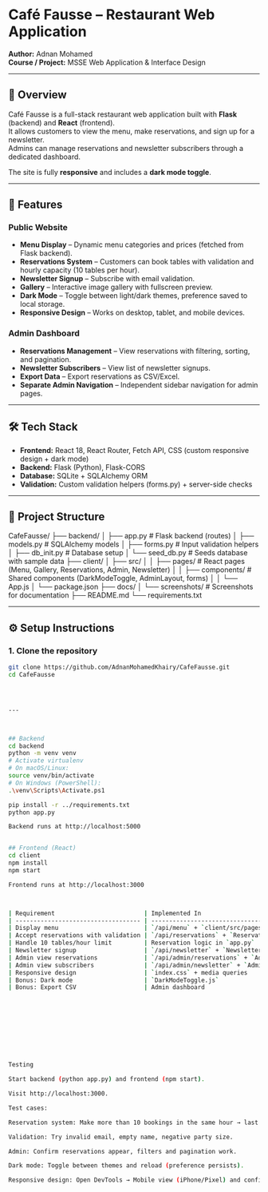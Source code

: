 # Café Fausse – Restaurant Web Application

**Author:** Adnan Mohamed  
**Course / Project:** MSSE Web Application & Interface Design

---

## 📖 Overview

Café Fausse is a full-stack restaurant web application built with **Flask** (backend) and **React** (frontend).  
It allows customers to view the menu, make reservations, and sign up for a newsletter.  
Admins can manage reservations and newsletter subscribers through a dedicated dashboard.  

The site is fully **responsive** and includes a **dark mode toggle**.

---

## 🚀 Features

### Public Website
- **Menu Display** – Dynamic menu categories and prices (fetched from Flask backend).  
- **Reservations System** – Customers can book tables with validation and hourly capacity (10 tables per hour).  
- **Newsletter Signup** – Subscribe with email validation.  
- **Gallery** – Interactive image gallery with fullscreen preview.  
- **Dark Mode** – Toggle between light/dark themes, preference saved to local storage.  
- **Responsive Design** – Works on desktop, tablet, and mobile devices.  

### Admin Dashboard
- **Reservations Management** – View reservations with filtering, sorting, and pagination.  
- **Newsletter Subscribers** – View list of newsletter signups.  
- **Export Data** – Export reservations as CSV/Excel.  
- **Separate Admin Navigation** – Independent sidebar navigation for admin pages.  

---

## 🛠️ Tech Stack

- **Frontend:** React 18, React Router, Fetch API, CSS (custom responsive design + dark mode)  
- **Backend:** Flask (Python), Flask-CORS  
- **Database:** SQLite + SQLAlchemy ORM  
- **Validation:** Custom validation helpers (forms.py) + server-side checks  

---

## 📂 Project Structure




CafeFausse/
├── backend/
│ ├── app.py # Flask backend (routes)
│ ├── models.py # SQLAlchemy models
│ ├── forms.py # Input validation helpers
│ ├── db_init.py # Database setup
│ └── seed_db.py # Seeds database with sample data
├── client/
│ ├── src/
│ │ ├── pages/ # React pages (Menu, Gallery, Reservations, Admin, Newsletter)
│ │ ├── components/ # Shared components (DarkModeToggle, AdminLayout, forms)
│ │ └── App.js
│ └── package.json
├── docs/
│ └── screenshots/ # Screenshots for documentation
├── README.md
└── requirements.txt




---

## ⚙️ Setup Instructions

### 1. Clone the repository
```bash
git clone https://github.com/AdnanMohamedKhairy/CafeFausse.git
cd CafeFausse




---



## Backend
cd backend
python -m venv venv
# Activate virtualenv
# On macOS/Linux:
source venv/bin/activate
# On Windows (PowerShell):
.\venv\Scripts\Activate.ps1

pip install -r ../requirements.txt
python app.py

Backend runs at http://localhost:5000


## Frontend (React)
cd client
npm install
npm start

Frontend runs at http://localhost:3000



| Requirement                         | Implemented In                                 |
| ----------------------------------- | ---------------------------------------------- |
| Display menu                        | `/api/menu` + `client/src/pages/Menu.js`       |
| Accept reservations with validation | `/api/reservations` + `ReservationForm.js`     |
| Handle 10 tables/hour limit         | Reservation logic in `app.py`                  |
| Newsletter signup                   | `/api/newsletter` + `NewsletterForm.js`        |
| Admin view reservations             | `/api/admin/reservations` + `Admin.js`         |
| Admin view subscribers              | `/api/admin/newsletter` + `AdminNewsletter.js` |
| Responsive design                   | `index.css` + media queries                    |
| Bonus: Dark mode                    | `DarkModeToggle.js`                            |
| Bonus: Export CSV                   | Admin dashboard                                |










Testing

Start backend (python app.py) and frontend (npm start).

Visit http://localhost:3000.

Test cases:

Reservation system: Make more than 10 bookings in the same hour → last one should be rejected.

Validation: Try invalid email, empty name, negative party size.

Admin: Confirm reservations appear, filters and pagination work.

Dark mode: Toggle between themes and reload (preference persists).

Responsive design: Open DevTools → Mobile view (iPhone/Pixel) and confirm layout works.